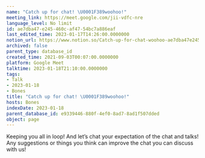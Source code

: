```yaml
---
name: "Catch up for chat! \U0001F389woohoo!"
meeting_link: https://meet.google.com/jii-vdfc-nre
language_level: No limit
id: ae7dba47-e245-460c-af47-54bc7a886eaf
last_edited_time: 2023-01-17T14:26:00.0000000
notion_url: https://www.notion.so/Catch-up-for-chat-woohoo-ae7dba47e245460caf4754bc7a886eaf
archived: false
parent_type: database_id
created_time: 2021-09-03T00:07:00.0000000
platform: Google Meet
talktime: 2023-01-18T21:10:00.0000000
tags:
- Talk
- 2023-01-18
- Bones
title: "Catch up for chat! \U0001F389woohoo!"
hosts: Bones
indexDate: 2023-01-18
parent_database_id: e9339446-880f-4ef0-8ad7-8ad1f507dded
object: page
---
```


Keeping you all in loop! And let’s chat your expectation of the chat and talks!
Any suggestions or things you think can improve the chat you can discuss with us!





